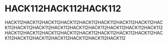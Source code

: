 # HACK112HACK112HACK112
HACK112HACK112HACK112HACK112HACK112HACK112HACK112HACK112HACK112HACK112HACK112HACK112HACK112HACK112HACK112HACK112HACK112HACK112HACK112HACK112HACK112HACK112HACK112HACK112HACK112HACK112HACK112HACK112HACK112HACK112HACK112HACK112
